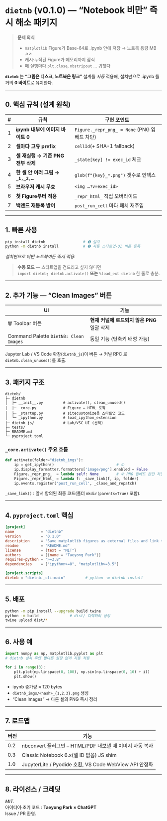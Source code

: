 # **`dietnb` (v0.1.0) — “Notebook 비만” 즉시 해소 패키지**

> **문제 의식**  
> * `matplotlib` Figure가 Base-64로 .ipynb 안에 저장 → 노트북 용량 MB ↗︎↗︎  
> * 캐시·누적된 Figure가 메모리까지 잠식  
> * 매 실행마다 `plt.close`, `nbstripout` … 귀찮다  

**`dietnb`** 는 **“그림은 디스크, 노트북은 링크”** 설계를 *자동* 적용해, 설치만으로 .ipynb 를 거의 **0 바이트**로 유지한다.

---

## 0. 핵심 규칙 (설계 원칙)

| # | 규칙 | 구현 포인트 |
|---|------|-------------|
| 1 | **ipynb 내부에 이미지 바이트 0** | `Figure._repr_png_ = None` (PNG 임베드 차단) |
| 2 | **셀마다 고유 prefix** | `cellId`(+ SHA-1 fallback) |
| 3 | **셀 재실행 → 기존 PNG 전부 삭제** | `_state[key] != exec_id` 체크 |
| 4 | **한 셀 안 여러 그림 → `_1,_2,…`** | `glob(f"{key}_*.png")` 갯수로 인덱스 |
| 5 | **브라우저 캐시 무효** | `<img …?v=exec_id>` |
| 6 | **첫 Figure부터 적용** | `_repr_html_` 직접 오버라이드 |
| 7 | **백엔드 재등록 방어** | `post_run_cell` 마다 패치 재주입 |

---

## 1. 빠른 사용

```bash
pip install dietnb                 # ➊ 설치
python -m dietnb install           # ➋ 자동 스타트업·UI 버튼 등록
```

*설치만으로 어떤 노트북이든 즉시 적용.*

> **수동 모드** — 스타트업을 건드리고 싶지 않다면  
> `import dietnb; dietnb.activate()` **또는** `%load_ext dietnb` 한 줄로 충분.

---

## 2. 추가 기능 — “Clean Images” 버튼

| UI | 기능 |
|----|------|
| 🗑 Toolbar 버튼 | **현재 커널에 로드되지 않은 PNG** 일괄 삭제 |
| Command Palette `DietNB: Clean Images` | 동일 기능 (단축키 배정 가능) |

Jupyter Lab / VS Code 확장(`dietnb_js`)이 버튼 → 커널 RPC 로 `dietnb.clean_unused()`를 호출.

---

## 3. 패키지 구조

```
dietnb/
├─ dietnb
│  ├─ __init__.py         # activate(), clean_unused()
│  ├─ _core.py            # Figure ↔ HTML 로직
│  ├─ _startup.py         # sitecustomize용 스타트업 코드
│  └─ _ipython.py         # load_ipython_extension
├─ dietnb_js/             # Lab/VSC UI (선택)
├─ tests/
├─ README.md
└─ pyproject.toml
```

### `_core.activate()` 주요 흐름

```python
def activate(folder="dietnb_imgs"):
    ip = get_ipython()                            # ①
    ip.display_formatter.formatters['image/png'].enabled = False
    Figure._repr_png_  = lambda self: None        # ② PNG 임베드 완전 차단
    Figure._repr_html_ = lambda f: _save_link(f, ip, folder)
    ip.events.register('post_run_cell', _close_and_repatch)
```

`_save_link()` : 앞서 합의된 최종 코드(폴더 `mkdir(parents=True)` 포함).

---

## 4. `pyproject.toml` 핵심

```toml
[project]
name            = "dietnb"
version         = "0.1.0"
description     = "Save matplotlib figures as external files and link them, keeping notebooks tiny."
readme          = "README.md"
license         = {text = "MIT"}
authors         = [{name = "Taeyong Park"}]
requires-python = ">=3.8"
dependencies    = ["ipython>=8", "matplotlib>=3.5"]

[project.scripts]
dietnb = "dietnb._cli:main"         # python -m dietnb install
```

---

## 5. 배포

```bash
python -m pip install --upgrade build twine
python -m build              # dist/ 디렉터리 생성
twine upload dist/*
```

---

## 6. 사용 예

```python
import numpy as np, matplotlib.pyplot as plt
# dietnb 설치 후엔 별다른 설정 없이 자동 적용

for i in range(3):
    plt.plot(np.linspace(0, 100), np.sin(np.linspace(0, 10) + i))
    plt.show()
```

* ipynb 증가량 ≈ 120 bytes  
* `dietnb_imgs/<hash>_{1,2,3}.png` 생성  
* “Clean Images” → 다른 셀의 PNG 즉시 정리

---

## 7. 로드맵

| 버전 | 기능 |
|------|------|
| 0.2  | nbconvert 플러그인 – HTML/PDF 내보낼 때 이미지 자동 복사 |
| 0.3  | Classic Notebook 6.x(셀 ID 없음) JS shim |
| 1.0  | JupyterLite / Pyodide 호환, VS Code WebView API 안정화 |

---

## 8. 라이선스 / 크레딧

*MIT.*  
아이디어·초기 코드 : **Taeyong Park × ChatGPT**  
Issue / PR 환영.